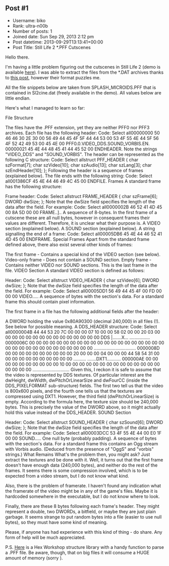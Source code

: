 ## Post #1
- Username: biko
- Rank: ultra-n00b
- Number of posts: 1
- Joined date: Sun Sep 29, 2013 2:12 pm
- Post datetime: 2013-09-29T13:13:41+00:00
- Post Title: Still Life 2 *.PFF Cutscenes

Hello there.

I'm having a little problem figuring out the cutscenes in Still Life 2 (demo is available [here](http://www.fileplanet.com/198863/190000/fileinfo/Still-Life-2-Demo)).
I was able to extract the files from the *.DAT archives thanks to [this post](http://forum.xentax.com/viewtopic.php?f=10&t=3414), however their format puzzles me.

All the file snippets below are taken from SPLASH_MICROIDS.PFF that is contained in Sl2cine.dat (freely available in the demo).
All values below are little endian.

Here's what I managed to learn so far:

File Structure

The files have the .PFF extension, yet they are neither PFF0 nor PFF3 archives.
Each file has the following header:
Code: Select all00000000 50 46 46 30 2E 30 00 56 49 44 45 4F 5F 44 44 53 00 53 4F 55 4E 44 5F 56 4F 52 42 49 53 00 45 4E 00 PFF0.0.VIDEO_DDS.SOUND_VORBIS.EN.
00000021 45 4E 44 48 45 41 44 45 52 00                                                                      ENDHEADER.
 Note the strings "VIDEO_DDS" and "SOUND_VORBIS".
The header can be represented as the following C structure:
Code: Select allstruct PFF_HEADER {
    char szFormat[7];
    char szVideo[10];
    char szAudio[13];
    char szLang[3];
    char szEndHeader[10];
};
Following the header is a sequence of frames (explained below).
The file ends with the following string:
Code: Select all001386CF 45 4E 44 46 49 4C 45 00                                                                            ENDFILE.
Frames
A standard frame has the following structure:

Frame header:
Code: Select allstruct FRAME_HEADER {
    char  szFrame[6];
    DWORD dwSize;
}; Note that the dwSize field specifies the length of the data after the field.
For example:
Code: Select all0000002B 46 52 41 4D 45 00 8A 5D 00 00                                                                      FRAME..]..
A sequence of 8-bytes. In the first frame of a cutscene these are all null bytes, however in consequent frames their values are different.
Therefore, it is unclear what their purpose is.
A VIDEO section (explained below).
A SOUND section (explained below).
A string signalling the end of a frame:
Code: Select all00005DB6 45 4E 44 46 52 41 4D 45 00                                                                         ENDFRAME.
Special Frames
Apart from the standard frame defined above, there also exist several other kinds of frames:

The first frame - Contains a special kind of the VIDEO section (see below).
Video-only frame - Does not contain a SOUND section.
Empty frame - Contains neither VIDEO nor SOUND sections. This is the last frame in the file.
VIDEO Section
A standard VIDEO section is defined as follows:

Header:
Code: Select allstruct VIDEO_HEADER {
    char  szVideo[6];
    DWORD dwSize;
}; Note that the dwSize field specifies the length of the data after the field.
For example: Code: Select all00005DD1 56 49 44 45 4F 00 FD 00 00 00                                                                      VIDEO.....
A sequence of bytes with the section's data. For a standard frame this should contain pixel information.

The first frame in a file has the following additional fields after the header:

A DWORD holding the value 0x80A90300 (decimal 240,000) in all files (!). See below for possible meaning.
A DDS_HEADER structure:
Code: Select all0000004B 44 44 53 20 7C 00 00 00 07 10 00 00 58 02 00 00 20 03 00 00 00 00 00 00 00 00 00 00 00 00 00 00 00 DDS |.......X... ................
0000006C 00 00 00 00 00 00 00 00 00 00 00 00 00 00 00 00 00 00 00 00 00 00 00 00 00 00 00 00 00 00 00 00 00 .................................
0000008D 00 00 00 00 00 00 00 00 00 00 20 00 00 00 04 00 00 00 44 58 54 31 00 00 00 00 00 00 00 00 00 00 00 .......... .......DXT1...........
000000AE 00 00 00 00 00 00 00 00 00 00 10 00 00 00 00 00 00 00 00 00 00 00 00 00 00 00 00 00 00             .............................
 Given this, I reckon it is safe to assume that the video is represented by DDS textures.
Of particular interest are the dwHeight, dwWidth, dwPitchOrLinearSize and dwFourCC (inside the DDS_PIXELFORMAT sub-structure) fields.
The first two tell us that the video is 800x600 pixels, and the fourth one tells us that the textures are compressed using DXT1. However, the third field (dwPitchOrLinearSize) is empty.
According to the formula here, the texture size should be 240,000 bytes. This is precisely the value of the DWORD above, so it might actually hold this value instead of the DDS_HEADER.
SOUND Section

Header:
Code: Select allstruct SOUND_HEADER {
    char  szSound[6];
    DWORD dwSize;
};
 Note that the dwSize field specifies the length of the data after the field.
For example: Code: Select all00003DCC 53 4F 55 4E 44 00 E0 1F 00 00                                                                      SOUND.....
One null byte (probably padding).
A sequence of bytes with the section's data. For a standard frame this contains an Ogg stream with Vorbis audio.
(Deduced from the presence of "OggS" and "vorbis" strings.)
What Remains
What's the problem then, you might ask? Just extract the textures and be done with it.
Well, it turns out that the first frame doesn't have enough data (240,000 bytes), and neither do the rest of the frames.
It seems there is some compression involved, which is to be expected from a video stream, but I do not know what kind.

Also, there is the problem of framerate. I haven't found any indication what the framerate of the video might be in any of the game's files.
Maybe it is hardcoded somewhere in the executable, but I do not know where to look.

Finally, there are these 8 bytes following each frame's header.
They might represent a double, two DWORDs, a bitfield, or maybe they are just plain garbage.
It seems strange to put random bytes into a file (easier to use null bytes), so they must have some kind of meaning.

Please, if anyone has had experience with this kind of thing - do share.
Any form of help will be much appreciated.

P.S. [Here](https://gist.github.com/bikerm16/6752403) is a Hex Workshop structure library with a handy function to parse a .PFF file.
Be aware, though, that on big files it will consume a HUGE amount of memory (sorry  ).
